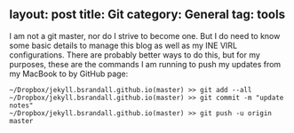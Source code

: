 layout: post
title: Git
category: General
tag: tools
---

I am not a git master, nor do I strive to become one. But I do need to know some basic details to manage this blog as well as my INE VIRL configurations. There are probably better ways to do this, but for my purposes, these are the commands I am running to push my updates from my MacBook to by GitHub page:

	~/Dropbox/jekyll.bsrandall.github.io(master) >> git add --all
	~/Dropbox/jekyll.bsrandall.github.io(master) >> git commit -m "update notes"
	~/Dropbox/jekyll.bsrandall.github.io(master) >> git push -u origin master

